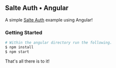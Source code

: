 ## Salte Auth • Angular

A simple [Salte Auth](https://github.com/salte-auth/salte-auth) example using Angular!

### Getting Started

```sh
# Within the angular directory run the following.
$ npm install
$ npm start
```

That's all there is to it!
